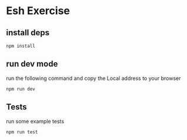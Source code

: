 # Esh Exercise
## install deps
```
npm install
```
## run dev mode
run the following command and copy the Local address to your browser
```
npm run dev
```
## Tests
run some example tests
```
npm run test
```
